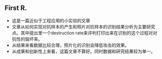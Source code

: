 ## First R.
+ 这是一篇近似于工程应用的小实验的文章
+ 文章从如何实现对抗样本的产生和照片对抗样本的识别结果分析为主要研究点。其中提出里一个destruction rate来评判打印出来在识别的这个过程对对抗性的毁坏率。 
+ 从结果来看数据比较合理，照片化的识别会降低攻击的效果。
+ 从成果和创新性上来看，这篇文章不算好。同时数据和研究结果较为单一。